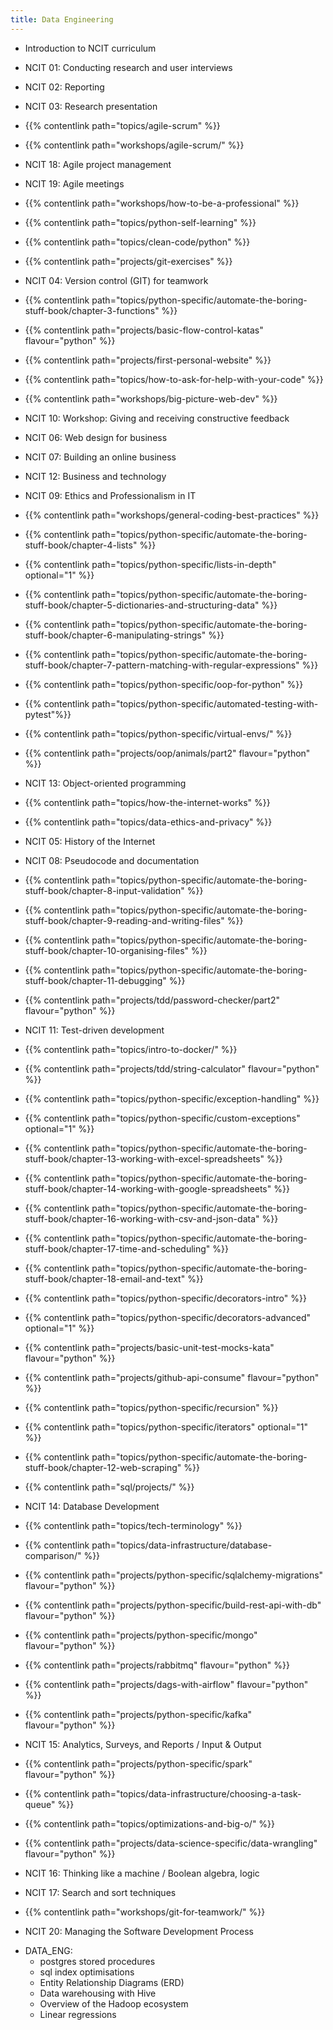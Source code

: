 ```yaml
---
title: Data Engineering
---
```


- Introduction to NCIT curriculum
- NCIT 01: Conducting research and user interviews
- NCIT 02: Reporting
- NCIT 03: Research presentation
- {{% contentlink path="topics/agile-scrum" %}}
- {{% contentlink path="workshops/agile-scrum/" %}}
- NCIT 18: Agile project management
- NCIT 19: Agile meetings
- {{% contentlink path="workshops/how-to-be-a-professional" %}}
- {{% contentlink path="topics/python-self-learning" %}}
- {{% contentlink path="topics/clean-code/python" %}}
- {{% contentlink path="projects/git-exercises" %}}
- NCIT 04: Version control (GIT) for teamwork

- {{% contentlink path="topics/python-specific/automate-the-boring-stuff-book/chapter-3-functions" %}}
- {{% contentlink path="projects/basic-flow-control-katas" flavour="python" %}}
- {{% contentlink path="projects/first-personal-website" %}}
- {{% contentlink path="topics/how-to-ask-for-help-with-your-code" %}}
- {{% contentlink path="workshops/big-picture-web-dev" %}}
- NCIT 10: Workshop: Giving and receiving constructive feedback
- NCIT 06: Web design for business
- NCIT 07: Building an online business
- NCIT 12: Business and technology
- NCIT 09: Ethics and Professionalism in IT
- {{% contentlink path="workshops/general-coding-best-practices" %}}
- {{% contentlink path="topics/python-specific/automate-the-boring-stuff-book/chapter-4-lists" %}}
- {{% contentlink path="topics/python-specific/lists-in-depth" optional="1" %}}

- {{% contentlink path="topics/python-specific/automate-the-boring-stuff-book/chapter-5-dictionaries-and-structuring-data" %}}
- {{% contentlink path="topics/python-specific/automate-the-boring-stuff-book/chapter-6-manipulating-strings" %}}
- {{% contentlink path="topics/python-specific/automate-the-boring-stuff-book/chapter-7-pattern-matching-with-regular-expressions" %}}

- {{% contentlink path="topics/python-specific/oop-for-python" %}}
- {{% contentlink path="topics/python-specific/automated-testing-with-pytest"%}}
- {{% contentlink path="topics/python-specific/virtual-envs/" %}}
- {{% contentlink path="projects/oop/animals/part2" flavour="python" %}}
- NCIT 13: Object-oriented programming
- {{% contentlink path="topics/how-the-internet-works" %}}
- {{% contentlink path="topics/data-ethics-and-privacy" %}}
- NCIT 05: History of the Internet
- NCIT 08: Pseudocode and documentation
- {{% contentlink path="topics/python-specific/automate-the-boring-stuff-book/chapter-8-input-validation" %}}
- {{% contentlink path="topics/python-specific/automate-the-boring-stuff-book/chapter-9-reading-and-writing-files" %}}
- {{% contentlink path="topics/python-specific/automate-the-boring-stuff-book/chapter-10-organising-files" %}}
- {{% contentlink path="topics/python-specific/automate-the-boring-stuff-book/chapter-11-debugging" %}}
- {{% contentlink path="projects/tdd/password-checker/part2" flavour="python" %}}
- NCIT 11: Test-driven development
- {{% contentlink path="topics/intro-to-docker/" %}}
- {{% contentlink path="projects/tdd/string-calculator" flavour="python" %}}
- {{% contentlink path="topics/python-specific/exception-handling" %}}
- {{% contentlink path="topics/python-specific/custom-exceptions" optional="1" %}}
- {{% contentlink path="topics/python-specific/automate-the-boring-stuff-book/chapter-13-working-with-excel-spreadsheets" %}}
- {{% contentlink path="topics/python-specific/automate-the-boring-stuff-book/chapter-14-working-with-google-spreadsheets" %}}
- {{% contentlink path="topics/python-specific/automate-the-boring-stuff-book/chapter-16-working-with-csv-and-json-data" %}}
- {{% contentlink path="topics/python-specific/automate-the-boring-stuff-book/chapter-17-time-and-scheduling" %}}
- {{% contentlink path="topics/python-specific/automate-the-boring-stuff-book/chapter-18-email-and-text" %}}
- {{% contentlink path="topics/python-specific/decorators-intro" %}}
- {{% contentlink path="topics/python-specific/decorators-advanced" optional="1" %}}
- {{% contentlink path="projects/basic-unit-test-mocks-kata" flavour="python" %}}
- {{% contentlink path="projects/github-api-consume" flavour="python" %}}
- {{% contentlink path="topics/python-specific/recursion" %}}
- {{% contentlink path="topics/python-specific/iterators" optional="1" %}}
- {{% contentlink path="topics/python-specific/automate-the-boring-stuff-book/chapter-12-web-scraping" %}}

- {{% contentlink path="sql/projects/" %}}
- NCIT 14: Database Development
- {{% contentlink path="topics/tech-terminology" %}}
- {{% contentlink path="topics/data-infrastructure/database-comparison/" %}}
- {{% contentlink path="projects/python-specific/sqlalchemy-migrations" flavour="python" %}}
- {{% contentlink path="projects/python-specific/build-rest-api-with-db" flavour="python" %}}
- {{% contentlink path="projects/python-specific/mongo" flavour="python" %}}
- {{% contentlink path="projects/rabbitmq" flavour="python" %}}
- {{% contentlink path="projects/dags-with-airflow" flavour="python" %}}
- {{% contentlink path="projects/python-specific/kafka" flavour="python" %}}
- NCIT 15: Analytics, Surveys, and Reports / Input & Output
- {{% contentlink path="projects/python-specific/spark" flavour="python" %}}
- {{% contentlink path="topics/data-infrastructure/choosing-a-task-queue" %}}
- {{% contentlink path="topics/optimizations-and-big-o/" %}}
- {{% contentlink path="projects/data-science-specific/data-wrangling" flavour="python" %}}
- NCIT 16: Thinking like a machine / Boolean algebra, logic
- NCIT 17: Search and sort techniques
- {{% contentlink path="workshops/git-for-teamwork/" %}}
- NCIT 20: Managing the Software Development Process

* DATA_ENG:
  - postgres stored procedures
  - sql index optimisations
  - Entity Relationship Diagrams (ERD)
  - Data warehousing with Hive
  - Overview of the Hadoop ecosystem
  - Linear regressions
